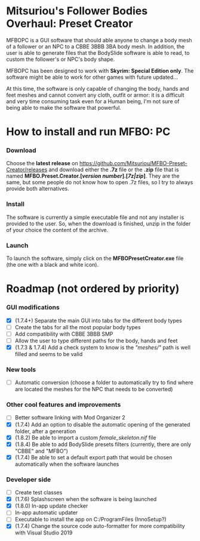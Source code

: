 # Mitsuriou's Follower Bodies Overhaul: Preset Creator
MFBOPC is a GUI software that should able anyone to change a body mesh of a follower or an NPC to a CBBE 3BBB 3BA body mesh.
In addition, the user is able to generate files that the BodySlide software is able to read, to custom the follower's or NPC's body shape.

MFBOPC has been designed to work with **Skyrim: Special Edition only**. The software might be able to work for other games with future updated...

At this time, the software is only capable of changing the body, hands and feet meshes and cannot convert any cloth, outfit or armor: it is a difficult and very time consuming task even for a Human being, I'm not sure of being able to make the software that powerful.

# How to install and run MFBO: PC
### Download
Choose the **latest release** on https://github.com/Mitsuriou/MFBO-Preset-Creator/releases and download either the **.7z** file or the **.zip** file that is named **MFBO.Preset.Creator.[*version number*].[*7z|zip*]**. They are the same, but some people do not know how to open .7z files, so I try to always provide both alternatives.

### Install
The software is currently a simple executable file and not any installer is provided to the user. So, when the download is finished, unzip in the folder of your choice the content of the archive.

### Launch
To launch the software, simply click on the **MFBOPresetCreator.exe** file (the one with a black and white icon).

# Roadmap (not ordered by priority)
### GUI modifications
- [X] (1.7.4+) Separate the main GUI into tabs for the different body types
- [ ] Create the tabs for all the most popular body types
- [ ] Add compatibility with CBBE 3BBB SMP
- [ ] Allow the user to type different paths for the body, hands and feet
- [X] (1.7.3 & 1.7.4) Add a check system to know is the *"meshes/"* path is well filled and seems to be valid

### New tools
- [ ] Automatic conversion (choose a folder to automatically try to find where are located the meshes for the NPC that needs to be converted)

### Other cool features and improvements
- [ ] Better software linking with Mod Organizer 2
- [X] (1.7.4) Add an option to disable the automatic opening of the generated folder, after a generation
- [X] (1.8.2) Be able to import a custom *female_skeleton.nif* file
- [X] (1.8.4) Be able to add BodySlide presets filters (currently, there are only "CBBE" and "MFBO")
- [X] (1.7.4) Be able to set a default export path that would be chosen automatically when the software launches

### Developer side
- [ ] Create test classes
- [X] (1.7.6) Splashscreen when the software is being launched
- [X] (1.8.0) In-app update checker
- [ ] In-app automatic updater
- [ ] Executable to install the app on C:/ProgramFiles (InnoSetup?)
- [X] (1.7.4) Change the source code auto-formatter for more compatibility with Visual Studio 2019
